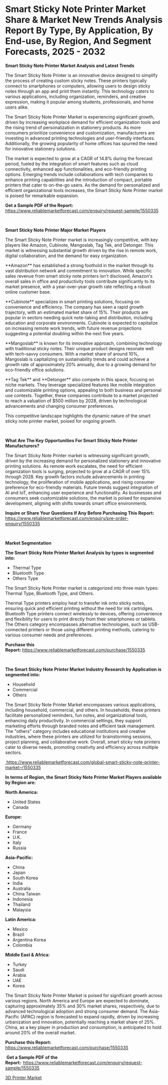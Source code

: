 <p><h1>Smart Sticky Note Printer Market Share & Market New Trends Analysis Report By Type, By Application, By End-use, By Region, And Segment Forecasts, 2025 - 2032</h1></p><p><strong>Smart Sticky Note Printer Market Analysis and Latest Trends</strong></p>
<p><p>The Smart Sticky Note Printer is an innovative device designed to simplify the process of creating custom sticky notes. These printers typically connect to smartphones or computers, allowing users to design sticky notes through an app and print them instantly. This technology caters to various applications, including organization, reminders, and creative expression, making it popular among students, professionals, and home users alike.</p><p>The Smart Sticky Note Printer Market is experiencing significant growth, driven by increasing workplace demand for efficient organization tools and the rising trend of personalization in stationery products. As more consumers prioritize convenience and customization, manufacturers are investing in advanced printing technologies and user-friendly interfaces. Additionally, the growing popularity of home offices has spurred the need for innovative stationery solutions.</p><p>The market is expected to grow at a CAGR of 14.8% during the forecast period, fueled by the integration of smart features such as cloud connectivity, enhanced app functionalities, and eco-friendly printing options. Emerging trends include collaborations with tech companies to enhance printing capabilities and the introduction of compact, portable printers that cater to on-the-go users. As the demand for personalized and efficient organizational tools increases, the Smart Sticky Note Printer market is poised for remarkable expansion.</p></p>
<p><strong>Get a Sample PDF of the Report:&nbsp;</strong> <a href="https://www.reliablemarketforecast.com/enquiry/request-sample/1550335?utm_campaign=1167&utm_medium=2&utm_source=Github&utm_content=ia&utm_term=16022025&utm_id=smart-sticky-note-printer">https://www.reliablemarketforecast.com/enquiry/request-sample/1550335</a></p>
<p>&nbsp;</p>
<p><strong>Smart Sticky Note Printer Major Market Players</strong></p>
<p><p>The Smart Sticky Note Printer market is increasingly competitive, with key players like Amazon, Cubinote, Mangoslab, Tag Tek, and Detonger. This market is witnessing substantial growth driven by the rise in remote work, digital collaboration, and the demand for easy organization.</p><p>**Amazon** has established a strong foothold in the market through its vast distribution network and commitment to innovation. While specific sales revenue from smart sticky note printers isn't disclosed, Amazon's overall sales in office and productivity tools contribute significantly to its market presence, with a year-over-year growth rate reflecting a robust online customer base.</p><p>**Cubinote** specializes in smart printing solutions, focusing on convenience and efficiency. The company has seen a rapid growth trajectory, with an estimated market share of 15%. Their products are popular in sectors needing quick note-taking and distribution, including education and corporate environments. Cubinote is expected to capitalize on increasing remote work trends, with future revenue projections suggesting a potential doubling within the next five years.</p><p>**Mangoslab** is known for its innovative approach, combining technology with traditional sticky notes. Their unique product designs resonate well with tech-savvy consumers. With a market share of around 10%, Mangoslab is capitalizing on sustainability trends and could achieve a growth rate of approximately 20% annually, due to a growing demand for eco-friendly office solutions.</p><p>**Tag Tek** and **Detonger** also compete in this space, focusing on niche markets. They leverage specialized features like mobile integration and customizable printing options, appealing to both business and personal use contexts. Together, these companies contribute to a market projected to reach a valuation of $500 million by 2028, driven by technological advancements and changing consumer preferences.</p><p>This competitive landscape highlights the dynamic nature of the smart sticky note printer market, poised for ongoing growth.</p></p>
<p>&nbsp;</p>
<p><strong>What Are The Key Opportunities For Smart Sticky Note Printer Manufacturers?</strong></p>
<p><p>The Smart Sticky Note Printer market is witnessing significant growth, driven by the increasing demand for personalized stationery and innovative printing solutions. As remote work escalates, the need for efficient organization tools is surging, projected to grow at a CAGR of over 15% through 2028. Key growth factors include advancements in printing technology, the proliferation of mobile applications, and rising consumer preference for eco-friendly materials. Future trends suggest integration of AI and IoT, enhancing user experience and functionality. As businesses and consumers seek customizable solutions, the market is poised for expansive development, aligning with shifts towards smart office environments.</p></p>
<p><strong>Inquire or Share Your Questions If Any Before Purchasing This Report:</strong> <a href="https://www.reliablemarketforecast.com/enquiry/pre-order-enquiry/1550335?utm_campaign=1167&utm_medium=2&utm_source=Github&utm_content=ia&utm_term=16022025&utm_id=smart-sticky-note-printer">https://www.reliablemarketforecast.com/enquiry/pre-order-enquiry/1550335</a></p>
<p>&nbsp;</p>
<p><strong>Market Segmentation</strong></p>
<p><strong>The Smart Sticky Note Printer Market Analysis by types is segmented into:</strong></p>
<p><ul><li>Thermal Type</li><li>Bluetooth Type</li><li>Others Type</li></ul></p>
<p><p>The Smart Sticky Note Printer market is categorized into three main types: Thermal Type, Bluetooth Type, and Others. </p><p>Thermal Type printers employ heat to transfer ink onto sticky notes, ensuring quick and efficient printing without the need for ink cartridges. Bluetooth Type printers connect wirelessly to devices, offering convenience and flexibility for users to print directly from their smartphones or tablets. The Others category encompasses alternative technologies, such as USB-connected printers or those using different printing methods, catering to various consumer needs and preferences.</p></p>
<p><strong>Purchase this Report:&nbsp;</strong><a href="https://www.reliablemarketforecast.com/purchase/1550335?utm_campaign=1167&utm_medium=2&utm_source=Github&utm_content=ia&utm_term=16022025&utm_id=smart-sticky-note-printer">https://www.reliablemarketforecast.com/purchase/1550335</a></p>
<p>&nbsp;</p>
<p><strong>The Smart Sticky Note Printer Market Industry Research by Application is segmented into:</strong></p>
<p><ul><li>Household</li><li>Commercial</li><li>Others</li></ul></p>
<p><p>The Smart Sticky Note Printer Market encompasses various applications, including household, commercial, and others. In households, these printers facilitate personalized reminders, fun notes, and organizational tools, enhancing daily productivity. In commercial settings, they support marketing efforts through branded notes and efficient task management. The "others" category includes educational institutions and creative industries, where these printers are utilized for brainstorming sessions, project planning, and collaborative work. Overall, smart sticky note printers cater to diverse needs, promoting creativity and efficiency across multiple sectors.</p></p>
<p><a href="https://www.reliablemarketforecast.com/global-smart-sticky-note-printer-market-r1550335?utm_campaign=1167&utm_medium=2&utm_source=Github&utm_content=ia&utm_term=16022025&utm_id=smart-sticky-note-printer">&nbsp;https://www.reliablemarketforecast.com/global-smart-sticky-note-printer-market-r1550335</a></p>
<p><strong>In terms of Region, the Smart Sticky Note Printer Market Players available by Region are:</strong></p>
<p>
    <p> <strong> North America: </strong>
        <ul>
            <li>United States</li>
            <li>Canada</li>
        </ul>
        </p> 
    <p> <strong> Europe: </strong>
        <ul>
            <li>Germany</li>
            <li>France</li>
            <li>U.K.</li>
            <li>Italy</li>
            <li>Russia</li>
        </ul>
        </p> 
    <p> <strong> Asia-Pacific: </strong>
        <ul>
            <li>China</li>
            <li>Japan</li>
            <li>South Korea</li>
            <li>India</li>
            <li>Australia</li>
            <li>China Taiwan</li>
            <li>Indonesia</li>
            <li>Thailand</li>
            <li>Malaysia</li>
        </ul>
        </p> 
    <p> <strong> Latin America: </strong>
        <ul>
            <li>Mexico</li>
            <li>Brazil</li>
            <li>Argentina Korea</li>
            <li>Colombia</li>
        </ul>
        </p> 
    <p> <strong> Middle East & Africa: </strong>
        <ul>
            <li>Turkey</li>
            <li>Saudi</li>
            <li>Arabia</li>
            <li>UAE</li>
            <li>Korea</li>
        </ul>
    </p>
    </p>
<p><p>The Smart Sticky Note Printer Market is poised for significant growth across various regions. North America and Europe are expected to dominate, capturing approximately 35% and 30% market shares, respectively, due to advanced technological adoption and strong consumer demand. The Asia-Pacific (APAC) region is forecasted to expand rapidly, driven by increasing urbanization and innovation, potentially reaching a market share of 25%. China, as a key player in production and consumption, is anticipated to hold around 20% of the overall market.</p></p>
<p><strong>Purchase this Report: </strong><a href="https://www.reliablemarketforecast.com/purchase/1550335?utm_campaign=1167&utm_medium=2&utm_source=Github&utm_content=ia&utm_term=16022025&utm_id=smart-sticky-note-printer">https://www.reliablemarketforecast.com/purchase/1550335</a></p>
<p>&nbsp;<strong>Get a Sample PDF of the Report:&nbsp;&nbsp;</strong><a href="https://www.reliablemarketforecast.com/enquiry/request-sample/1550335?utm_campaign=1167&utm_medium=2&utm_source=Github&utm_content=ia&utm_term=16022025&utm_id=smart-sticky-note-printer">https://www.reliablemarketforecast.com/enquiry/request-sample/1550335</a></p>
<p><strong></strong></p>
<p><p><a href="https://github.com/mabutironaldo/Market-Research-Report-List-7/blob/main/3d-printer-market.md?utm_campaign=1167&utm_medium=2&utm_source=Github&utm_content=ia&utm_term=16022025&utm_id=smart-sticky-note-printer">3D Printer Market</a></p></p>